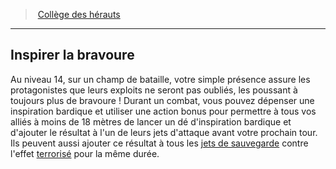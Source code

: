 ﻿> [Collège des hérauts](hd_bard_heralds.md)

---

## Inspirer la bravoure

Au niveau 14, sur un champ de bataille, votre simple présence assure les protagonistes que leurs exploits ne seront pas oubliés, les poussant à toujours plus de bravoure ! Durant un combat, vous pouvez dépenser une inspiration bardique et utiliser une action bonus pour permettre à tous vos alliés à moins de 18 mètres de lancer un dé d'inspiration bardique et d'ajouter le résultat à l'un de leurs jets d'attaque avant votre prochain tour. Ils peuvent aussi ajouter ce résultat à tous les [jets de sauvegarde](hd_abilities_jets_de_sauvegarde.md) contre l'effet [terrorisé](hd_conditions_terrorise.md) pour la même durée.

